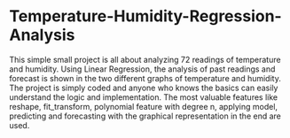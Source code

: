 # Temperature-Humidity-Regression-Analysis
This simple small project is all about analyzing 72 readings of temperature and humidity. Using Linear Regression, the analysis of past readings and forecast is shown in the two different graphs of temperature and humidity. The project is simply coded and anyone who knows the basics can easily understand the logic and implementation. The most valuable features like reshape, fit_transform, polynomial feature with degree n, applying model, predicting and forecasting with the graphical representation in the end are used.

